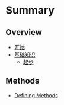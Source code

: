 # Summary

## Overview

* [开始](README.md)
* [基础知识](ji-chu-zhi-shi.md)
  * [起步](ji-chu-zhi-shi/qi-bu.md)

## Methods

* [Defining Methods](methods.md)


